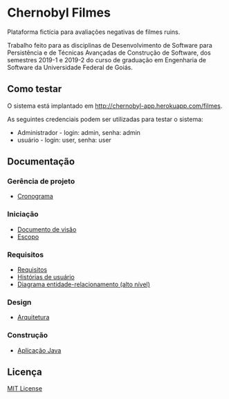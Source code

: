 # Chernobyl Filmes
Plataforma fictícia para avaliações negativas de filmes ruins.

Trabalho feito para as disciplinas de Desenvolvimento de Software para Persistência e de Técnicas Avançadas de Construção de Software, dos semestres 2019-1 e 2019-2 do curso de graduação em Engenharia de Software da Universidade Federal de Goiás.

## Como testar
O sistema está implantado em http://chernobyl-app.herokuapp.com/filmes.

As seguintes credenciais podem ser utilizadas para testar o sistema:
- Administrador - login: admin, senha: admin
- usuário - login: user, senha: user

## Documentação

### Gerência de projeto

- [Cronograma](https://docs.google.com/spreadsheets/d/1RTkmBAa0iqXLzs1RLG9XHIV6dK4q_zkzTWgGgMXveKg/edit?usp=sharing)

### Iniciação 

- [Documento de visão](https://docs.google.com/document/d/1yf0WGvVWtar6l2SbZavi1od1VAaCaFhOjFU0mquFC2A/edit?usp=sharing)
- [Escopo](./Documentos/Escopo.md)

### Requisitos

- [Requisitos](./Documentos/Requisitos.md)
- [Histórias de usuário](./Documentos/Historias%20de%20Usuário.md)
- [Diagrama entidade-relacionamento (alto nível)](./Documentos/DER%20Chernobyl%20Filmes.jpg)

### Design

- [Arquitetura](./Documentos/Arquitetura.md)

### Construção

- [Aplicação Java](./)

## Licença
[MIT License](LICENSE)

